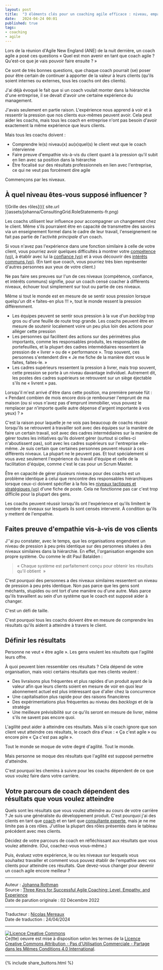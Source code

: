 ```yaml
---
layout: post
title:  "3 éléments clés pour un coaching agile efficace : niveau, empathie et expérience"
date:   2024-04-24 00:01
published: true
tags:
- coaching
- agile
---
```


Lors de la réunion d'Agile New England (ANE) de la nuit dernière, un coach agile a posé ces questions « Quel est mon avenir en tant que coach agile ? Qu'est-ce que je vais pouvoir faire ensuite ? »

Ce sont de très bonnes questions, que chaque coach pourrait (se) poser pour être certain de continuer à apporter de la valeur à leurs clients (qu'ils soient internes ou externes, tous les coachs ont des clients).

J'ai déjà évoqué le fait que si un coach voulait monter dans la hiérarchie d'une entreprise, il se devait d'avoir une certaine expérience du management.

J'avais seulement en partie raison. L'expérience nous apprend à voir et à ressentir la pression que nos clients eux-mêmes peuvent avoir. Cela peut aider les coachs, mais tous les coach en entreprise n'ont pas besoin d'avoir exactement la même expérience que leurs clients.

Mais tous les coachs doivent :

- Comprendre le(s) niveau(x) au(x)quel(s) le client veut que le coach intervienne
- Faire preuve d'empathie vis-à-vis du client quant à la pression qu'il subit en lien avec sa position dans la hiérarchie
- Être focalisé sur des résultats professionnels en lien avec l'entreprise, ce qui ne veut pas forcément dire agile

Commençons par les niveaux.

## À quel niveau êtes-vous supposé influencer ?

![Grille des rôles]({{ site.url }}assets/johanna/ConsultingGrid.RoleStatements-fr.png)

Les coachs utilisent leur influence pour accompagner un changement chez le client. Même s'ils pourraient être en capacité de transmettre des savoirs via un enseignement formel dans le cadre de leur travail, l'enseignement ne fait pas partie de l'activité _principale_ d'un coach.

Si vous n'avez pas l'expérience dans une fonction similaire à celle de votre client, vous pourriez avoir quelques difficultés à montrer votre [compétence (vo)](https://www.jrothman.com/newsletter/2020/01/three-secrets-to-building-your-influence-part-1/), à établir avec lui la [confiance (vo)](https://www.jrothman.com/newsletter/2020/02/three-secrets-to-building-your-influence-part-2-trust/) et à vous découvrir des [intérêts communs (vo)](https://www.jrothman.com/newsletter/2020/02/three-secrets-to-building-your-influence-part-3-shared-interests/). (En tant que coach, vous pourriez très bien représenter d'autres personnes aux yeux de votre client.) 

Ne pas faire ses preuves sur l'un de ces niveaux (compétence, confiance, et intérêts communs) signifie, pour un coach censé coacher à différents niveaux, échouer tout simplement sur tout ou partie de ces niveaux.

Même si tout le monde est en mesure de se sentir sous pression lorsque quelqu'un dit « faites-en plus !!! », tout le monde ressent la pression différemment.

- Les équipes peuvent se sentir sous pression à la vue d'un _backlog_ trop gros ou d'une feuille de route trop grande. Les coachs peuvent être en mesure de soutenir localement voire un peu plus loin des actions pour alléger cette pression
- Les personnes qui facilitent des actions sur des périmètres plus importants, comme les responsables produits, les responsables de portefeuilles, et la plupart des cadres intermédiaires ressentent la pression de « livrer » ou de « performance ». Trop souvent, ces personnes s'entendent dire « Je me fiche de la manière dont vous le faites, faites-le. »
- Les cadres supérieurs ressentent la pression à livrer, mais trop souvent, cette pression se porte à un niveau davantage individuel. Autrement dit, les postes des cadres supérieurs se retrouvent sur un siège éjectable s'ils ne « livrent » pas.

Lorsqu'il m'est arrivé d'être dans cette position, ma première pensée fût : « Pendant combien de mois encore dois-je rembourser l'emprunt de ma maison (ou si vous n'avez pas d'emprunt immobilier, vous pouvez le remplacer par n'importe quelle autre dépense d'argent importante à vos yeux) ? »

C'est la raison pour laquelle je ne vois pas beaucoup de coachs réussir lorsqu'ils se retrouvent à travailler soit avec des équipes sur la manière de faire un certain travail, soit avec des cadres intermédiaires sur la manière de gérer toutes les initiatives qu'ils doivent gérer (surtout si celles-ci n'aboutissent pas), soit avec les cadres supérieurs sur l'entreprise elle-même. Je suis certain que certaines personnes peuvent réussir à ces différents niveaux. La plupart ne le peuvent pas. Et tout spécialement si vous avez seulement l'expérience du travail d'équipe et celle de la facilitation d'équipe, comme c'est le cas pour un Scrum Master.

Être en capacité de gérer plusieurs niveaux pour des coachs est un problème identique à celui que rencontre des responsables hiérarchiques lorsque ceux-ci doivent spécifier à la fois les [niveaux tactiques et stratégiques (vo)](https://www.jrothman.com/htp/hiring-strategy/2003/07/how-strategic-or-tactical-is-this-position/)  d'une fiche de poste. Cela ne fonctionne pas car c'est trop difficile pour la plupart des gens.

Les coachs peuvent réussir lorsqu'ils ont l'expérience et qu'ils limitent le nombre de niveaux sur lesquels ils sont censés intervenir. À condition qu'ils y mettent de l'empathie.

## Faites preuve d'empathie vis-à-vis de vos clients

J''ai pu constater, avec le temps, que les organisations engendrent un niveau de pression à peu près identique sur des personnes situées à des niveaux similaires dans la hiérarchie. En effet, l'organisation engendre son propre système. Ou comme le dit Paul Batalden :

> « Chaque système est parfaitement conçu pour obtenir les résultats qu'il obtient  »

C'est pourquoi des personnes a des niveaux similaires ressentent un niveau de pression à peu près identique. Non pas parce que les gens sont méchants, stupides ou ont tort d'une manière ou d'une autre. Mais parce qu'ils travaillent au sein d'un système que le coach est supposé aider à changer. 

C'est un défi de taille.

C'est pourquoi tous les coachs doivent être en mesure de comprendre  les résultats qu'ils aident à atteindre à travers le client.

## Définir les résultats

Personne ne veut « être agile ». Les gens veulent les _résultats_ que l'agilité leurs offre.

À quoi peuvent bien ressembler ces résultats ? Cela dépend de votre organisation, mais voici certains résultats que mes clients veulent :

- Des livraisons plus fréquentes et plus rapides d'un produit ayant de la valeur afin que leurs clients soient en mesure de voir en quoi leur abonnement actuel est plus intéressant que d'aller chez la concurrence
- Une capitalisation plus rapide pour des raisons financières
- Des expérimentations plus fréquentes au niveau des _backlogs_ et de la stratégie
- Une meilleure prévisibilité sur ce qu'ils seront en mesure de livrer, même s'ils ne savent pas encore quoi.  

L'agilité peut aider à atteindre ces résultats. Mais si le coach ignore que son client veut atteindre ces résultats, le coach dira d'eux : « Ça c'est agile » ou encore pire « Ça c'est pas agile ».

Tout le monde se moque de votre degré d'agilité. Tout le monde.

Mais personne se moque des résultats que l'agilité est supposé permettre d'atteindre.

C'est pourquoi les chemins à suivre pour les coachs dépendent de ce que _vous_ voulez faire dans votre carrière.

## Votre parcours de coach dépendent des résultats que vous voulez atteindre

Quels sont les résultats que vous voulez atteindre au cours de votre carrière ? Je suis une généraliste du développement produit. C'est pourquoi j'ai des clients en tant que [coach](https://www.jrothman.com/services/management-coaching/) et en tant que [consultante experte](https://www.jrothman.com/services/trusted-advisor/), mais je ne me limite pas à ces rôles. J'utilise la plupart des rôles présentés dans le tableau précédent avec mes clients.

Décidez de votre parcours de coach en réfléchissant aux résultats que vous voulez atteindre. (Oui, coachez-vous vous-même.)

Puis, évaluez votre expérience, le ou les niveaux sur lesquels vous souhaitez travailler et comment vous pouvez établir de l'empathie avec vos clients pour atteindre ces résultats. Que devez-vous changer pour devenir un coach agile encore meilleur ?

---
Auteur : [Johanna Rothman](https://www.createadaptablelife.com/about)  
Source : [Three Keys for Successful Agile Coaching: Level, Empathy, and Experience](https://www.jrothman.com/mpd/2022/12/three-keys-for-successful-agile-coaching-level-empathy-and-experience/)  
Date de parution originale : 02 Décembre 2022  

---
Traducteur : [Nicolas Mereaux](http://www.les-traducteurs-agiles.org/traducteurs/)  
Date de traduction : 24/04/2024  

---

<a rel="license" href="http://creativecommons.org/licenses/by-nc-sa/4.0/"><img alt="Licence Creative Commons" style="border-width:0" src="http://i.creativecommons.org/l/by-nc-sa/4.0/88x31.png" /></a><br />Ce(tte) oeuvre est mise à disposition selon les termes de la <a rel="license" href="http://creativecommons.org/licenses/by-nc-sa/4.0/">Licence Creative Commons Attribution - Pas d'Utilisation Commerciale - Partage dans les Mêmes Conditions 4.0 International</a>.

---

{% include share_buttons.html %}